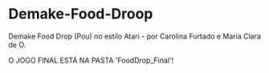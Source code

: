 # Demake-Food-Droop
Demake Food Drop (Pou) no estilo Atari - por Carolina Furtado e Maria Clara de O.

O JOGO FINAL ESTÁ NA PASTA 'FoodDrop_Final'!
